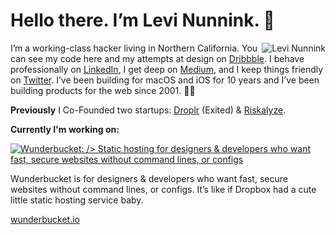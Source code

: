# Hello there. I’m Levi Nunnink. 👋

<img align="right" src="https://files.nunn.ink/68hDk5.png" alt="Levi Nunnink" />

I’m a working-class hacker living in Northern California. You can see my code here and my attempts at design on [Dribbble](https://dribbble.com/nunnink). I behave professionally on [LinkedIn](https://www.linkedin.com/in/levi-nunnink-18baa72/), I get deep on [Medium](https://medium.com/@culturezoo), and I keep things friendly on [Twitter](https://twitter.com/LeviNunnink). I’ve been building for macOS and iOS for 10 years and I’ve been building products for the web since 2001. 👴🏻

**Previously** I Co-Founded two startups: [Droplr](https://droplr.com) (Exited) & [Riskalyze](https://riskalyze.com).

**Currently I'm working on:**

<a href="https://wunderbucket.io"><img src="https://wunderbucket.io/img/wunderbucket-type.svg?ebc27272259d6f56c03da7bf2cef1e12" alt="Wunderbucket: />
Static hosting for designers &amp; developers who want fast, secure websites without command lines, or configs" /></a>

Wunderbucket is for designers & developers who want fast, secure websites without command lines, or configs. It’s like if Dropbox had a cute little static hosting service baby.

[wunderbucket.io](https://wunderbucket.io)

